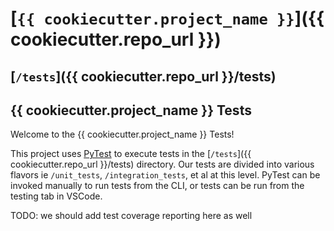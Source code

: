 # [`{{ cookiecutter.project_name }}`]({{ cookiecutter.repo_url }})
## [`/tests`]({{ cookiecutter.repo_url }}/tests)

## {{ cookiecutter.project_name }} Tests
Welcome to the {{ cookiecutter.project_name }} Tests!

This project uses [PyTest](https://docs.pytest.org/) to execute tests in the [`/tests`]({{ cookiecutter.repo_url }}/tests) directory.
Our tests are divided into various flavors ie `/unit_tests`, `/integration_tests`, et al at this level.
PyTest can be invoked manually to run tests from the CLI, or tests can be run from the testing tab in VSCode.

TODO: we should add test coverage reporting here as well
